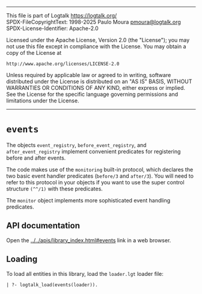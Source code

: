 ________________________________________________________________________

This file is part of Logtalk <https://logtalk.org/>  
SPDX-FileCopyrightText: 1998-2025 Paulo Moura <pmoura@logtalk.org>  
SPDX-License-Identifier: Apache-2.0

Licensed under the Apache License, Version 2.0 (the "License");
you may not use this file except in compliance with the License.
You may obtain a copy of the License at

    http://www.apache.org/licenses/LICENSE-2.0

Unless required by applicable law or agreed to in writing, software
distributed under the License is distributed on an "AS IS" BASIS,
WITHOUT WARRANTIES OR CONDITIONS OF ANY KIND, either express or implied.
See the License for the specific language governing permissions and
limitations under the License.
________________________________________________________________________


`events`
========

The objects `event_registry`, `before_event_registry`, and `after_event_registry`
implement convenient predicates for registering before and after events.

The code makes use of the `monitoring` built-in protocol, which declares the two
basic event handler predicates (`before/3` and `after/3`). You will need to refer
to this protocol in your objects if you want to use the super control structure
`(^^/1)` with these predicates.

The `monitor` object implements more sophisticated event handling predicates.


API documentation
-----------------

Open the [../../apis/library_index.html#events](../../apis/library_index.html#events)
link in a web browser.


Loading
-------

To load all entities in this library, load the `loader.lgt` loader file:

	| ?- logtalk_load(events(loader)).
